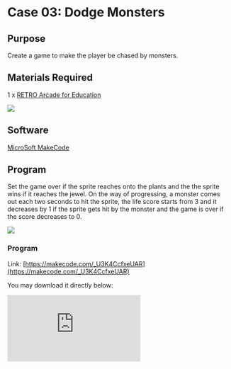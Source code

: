 ﻿# Case 03: Dodge Monsters

## Purpose

Create a game to make the player be chased by monsters.

## Materials Required



1 x [RETRO Arcade for Education](https://www.elecfreaks.com/retro-arcade-for-education.html)



![](https://wiki-media-ef.oss-cn-hongkong.aliyuncs.com//images/retro-case-01-01.png)



## Software



[MicroSoft MakeCode](https://arcade.makecode.com/)


## Program



Set the game over if the sprite reaches onto the plants and the the sprite wins if it reaches the jewel. On the way of progressing, a monster comes out each two seconds to hit  the sprite, the life score starts from 3 and it decreases by 1 if the sprite gets hit by the monster and the game is over if the score decreases to 0.


![](https://wiki-media-ef.oss-cn-hongkong.aliyuncs.com//images/retro-case-08-01.png)





### Program
Link: [https://makecode.com/_U3K4CcfxeUAR](https://makecode.com/_U3K4CcfxeUAR)

You may download it directly below:

<div
    style={{
        position: 'relative',
        paddingBottom: '60%',
        overflow: 'hidden',
    }}
>
    <iframe
        src="https://makecode.microbit.org/_U3K4CcfxeUAR"
        frameborder="0"
        sandbox="allow-popups allow-forms allow-scripts allow-same-origin"
        style={{
            position: 'absolute',
            width: '100%',
            height: '100%',
        }}
    />
</div>




## Downloading Program

After programming, connect the computer with the Retro via the USB cable.

![](https://wiki-media-ef.oss-cn-hongkong.aliyuncs.com//images/retro-case-01-10.png)

Choose hardware "F4".

![](https://wiki-media-ef.oss-cn-hongkong.aliyuncs.com//images/retro-case-01-11.png)

Match the devices and get connected with "Arcade (app)".

![](https://wiki-media-ef.oss-cn-hongkong.aliyuncs.com//images/retro-case-01-12.png)

Click the reset button on the Retro and go to the downloading page.

![](https://wiki-media-ef.oss-cn-hongkong.aliyuncs.com//images/retro-case-01-13.png)

Click downloading to compile the program into the Retro.

![](https://wiki-media-ef.oss-cn-hongkong.aliyuncs.com//images/retro-case-01-14.png)






## Conclusion

Set the background and the movement of the sprite, when it falls into the traps the game is over and it wins when arriving at the jewels.  A monster comes out each two seconds to hit  the sprite, the life score starts from 3 and it decreases by 1 if the sprite gets hit by the monster and the game is over if the score decreases to 0.
